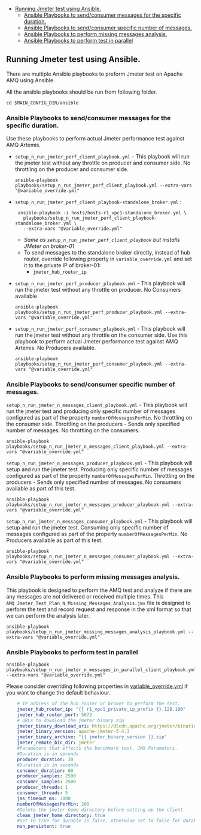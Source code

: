 - [Running Jmeter test using Ansible.](#running-jmeter-test-using-ansible)
  * [Ansible Playbooks to send/consumer messages for the specific duration.](#ansible-playbooks-to-send-consumer-messages-for-the-specific-duration)
  * [Ansible Playbooks to send/consumer specific number of messages.](#ansible-playbooks-to-send-consumer-specific-number-of-messages)
  * [Ansible Playbooks to perform missing messages analysis.](#ansible-playbooks-to-perform-missing-messages-analysis)
  * [Ansible Playbooks to perform test in parallel](#ansible-playbooks-to-perform-test-in-parallel)


## Running Jmeter test using Ansible.

There are multiple Ansible playbooks to preform Jmeter test on Apache AMQ using Ansible.

All the ansible playbooks should be run from following folder.

```shell
cd $MAIN_CONFIG_DIR/ansible
```


### Ansible Playbooks to send/consumer messages for the specific duration.
Use these playbooks to perform actual Jmeter performance test against AMQ Artemis.


* `setup_n_run_jmeter_perf_client_playbook.yml` - This playbook will run the jmeter test without any throttle on producer and consumer side. 
No throttling on the producer and consumer side.

  ```shell
  ansible-playbook playbooks/setup_n_run_jmeter_perf_client_playbook.yml --extra-vars "@variable_override.yml"
  ```

* `setup_n_run_jmeter_perf_client_playbook-standalone_broker.yml` :
   ```shell
    ansible-playbook -i hosts/hosts-r1_vpc1-standalone_broker.yml \
      playbooks/setup_n_run_jmeter_perf_client_playbook-standalone_broker.yml \
      --extra-vars "@variable_override.yml"
   ```

  * _Same as `setup_n_run_jmeter_perf_client_playbook` but installs JMeter on broker-01_
  * To send messages to the standalone broker directly, instead of hub router, override following 
    property in `variable_override.yml` and set it to the private IP of broker-01:
    * `jmeter_hub_router_ip`

* `setup_n_run_jmeter_perf_producer_playbook.yml` - This playbook will run the jmeter test without any throttle on producer. 
No Consumers available

    ```shell
    ansible-playbook playbooks/setup_n_run_jmeter_perf_producer_playbook.yml --extra-vars "@variable_override.yml"
    ```

* `setup_n_run_jmeter_perf_consumer_playbook.yml` - This playbook will run the jmeter test without any throttle on the consumer side. Use this playbook to perform actual Jmeter performance test against AMQ Artemis.
No Producers available.

    ```shell
    ansible-playbook playbooks/setup_n_run_jmeter_perf_consumer_playbook.yml --extra-vars "@variable_override.yml"
    ```

### Ansible Playbooks to send/consumer specific number of messages.

`setup_n_run_jmeter_n_messages_client_playbook.yml` - This playbook will run the jmeter test and producing only specific number of messages configured as part of the property `numberOfMessagesPerMin`. No throttling on the consumer side. 
Throttling on the producers - Sends only specified number of messages. 
No throttling on the consumers. 

```shell
ansible-playbook playbooks/setup_n_run_jmeter_n_messages_client_playbook.yml --extra-vars "@variable_override.yml"
```

`setup_n_run_jmeter_n_messages_producer_playbook.yml` - This playbook will setup and run the jmeter test. Producing only specific number of messages configured as part of the property `numberOfMessagesPerMin`. 
Throttling on the producers - Sends only specified number of messages.
No consumers available as part of this test.

```shell
ansible-playbook playbooks/setup_n_run_jmeter_n_messages_producer_playbook.yml --extra-vars "@variable_override.yml"
```

`setup_n_run_jmeter_n_messages_consumer_playbook.yml` - This playbook will setup and run the jmeter test. Consuming only specific number of messages configured as part of the property `numberOfMessagesPerMin`.
No Producers available as part of this test.

```shell
ansible-playbook playbooks/setup_n_run_jmeter_n_messages_consumer_playbook.yml --extra-vars "@variable_override.yml"
```

### Ansible Playbooks to perform missing messages analysis.
This playbook is designed to perform the AMQ test and analyze if there are any messages are not delivered or received multiple times. This `AMQ_Jmeter_Test_Plan_N_Missing_Messages_Analysis.jmx` file is designed to perform the test and record request and response in the xml format so that we can perform the analysis later. 

```shell
ansible-playbook playbooks/setup_n_run_jmeter_missing_messages_analysis_playbook.yml --extra-vars "@variable_override.yml"
```

### Ansible Playbooks to perform test in parallel

```shell
ansible-playbook playbooks/setup_n_run_jmeter_n_messages_in_parallel_client_playbook.yml --extra-vars "@variable_override.yml"
```

Please consider overriding following properties in [variable_override.yml](variable_override.yml) if you want to change the default behaviour.
```yaml
    # IP address of the hub router or broker to perform the test.
    jmeter_hub_router_ip: "{{ r1_vpc1_private_ip_prefix }}.128.100"
    jmeter_hub_router_port: 5672
    # URLs to download the jmeter binary zip
    jmeter_binary_download_uri: https://dlcdn.apache.org/jmeter/binaries
    jmeter_binary_version: apache-jmeter-5.4.3
    jmeter_binary_archive: "{{ jmeter_binary_version }}.zip"
    jmeter_remote_bin_dir: jmeter    
    #Parameters that effects the benchmark test, JMX Parameters.
    #Duration is in seconds
    producer_duration: 30
    #Duration is in seconds
    consumer_duration: 60
    producer_samples: 2500
    consumer_samples: 2500
    producer_threads: 1
    consumer_threads: 5
    jms_timeout_ms: 3000
    numberOfMessagesPerMin: 200
    #Delete the jmeter home directory before setting up the client. 
    clean_jmeter_home_directory: true
    #Set to true for durable is false, otherwise set to false for durable is true. 
    non_persistent: true
```
